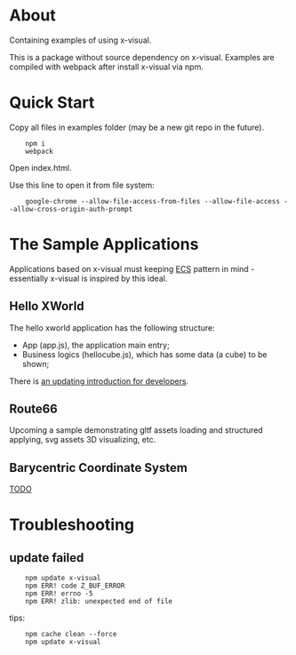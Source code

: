 # About

Containing examples of using x-visual.

This is a package without source dependency on x-visual. Examples are compiled
with webpack after install x-visual via npm.

# Quick Start

Copy all files in examples folder (may be a new git repo in the future).

```
    npm i
    webpack
```

Open index.html.

Use this line to open it from file system:

```
    google-chrome --allow-file-access-from-files --allow-file-access --allow-cross-origin-auth-prompt
```

# The Sample Applications

Applications based on x-visual must keeping [ECS](https://en.wikipedia.org/wiki/Entity_component_system)
pattern in mind - essentially x-visual is inspired by this ideal.

## Hello XWorld

The hello xworld application has the following structure:

- App (app.js), the application main entry;
- Business logics (hellocube.js), which has some data (a cube) to be shown;

There is [an updating introduction for developers](https://odys-z.github.io/x-visual/guide/index.html).

## Route66

Upcoming a sample demonstrating gltf assets loading and structured applying,
svg assets 3D visualizing, etc.

## Barycentric Coordinate System

[TODO](https://stackoverflow.com/a/47043459/7362888)

# Troubleshooting

## update failed

```
    npm update x-visual
    npm ERR! code Z_BUF_ERROR
    npm ERR! errno -5
    npm ERR! zlib: unexpected end of file
```

tips:

```
    npm cache clean --force
    npm update x-visual
```
